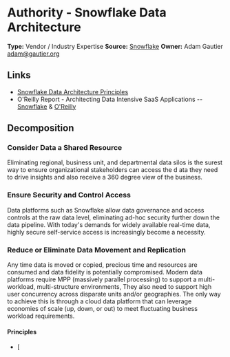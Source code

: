 # Authority - Snowflake Data Architecture

**Type:** Vendor / Industry Expertise
**Source:** [Snowflake](https://www.snowflake.com)
**Owner:** Adam Gautier <adam@gautier.org>

## Links

- [Snowflake Data Architecture Principles](https://www.snowflake.com/trending/data-architecture-principles)
- O'Reilly Report - Architecting Data Intensive SaaS Applications -- [Snowflake](https://www.snowflake.com) & [O'Reilly](https://oreilly.com)


## Decomposition

### Consider Data a Shared Resource

Eliminating regional, business unit, and departmental data silos is the surest way to ensure organizational stakeholders can access the d
ata they need to drive insights and also receive a 360 degree view of the business.

### Ensure Security and Control Access

Data platforms such as Snowflake allow data governance and access controls at the raw data level, eliminating ad-hoc 
security further down the data pipeline. With today's demands for widely available real-time data, highly secure self-service 
access is increasingly become a necessity.

### Reduce or Eliminate Data Movement and Replication

Any time data is moved or copied, precious time and resources are consumed and data fidelity is potentially compromised. Modern 
data platforms require MPP (massively parallel processing) to support a multi-workload, multi-structure environments, They also need to 
support high user concurrency across disparate units and/or geographies. The only way to achieve this is through a cloud data platform 
that can leverage economies of scale (up, down, or out) to meet fluctuating business workload requirements.

#### Principles

- [
